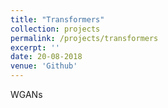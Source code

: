 ```yaml
---
title: "Transformers"
collection: projects
permalink: /projects/transformers
excerpt: ''
date: 20-08-2018
venue: 'Github'
---
```


WGANs